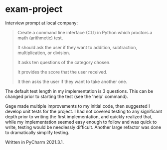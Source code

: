 # exam-project

Interview prompt at local company:
>Create a command line interface (CLI) in Python which proctors a math (arithmetic) test.
>
>It should ask the user if they want to addition, subtraction, multiplication, or division.
>
>It asks ten questions of the category chosen.
>
>It provides the score that the user received.
>
>It then asks the user if they want to take another one.

The default test length in my implementation is 3 questions. This can be changed prior to starting the test (see the 'help' command).

Gage made multiple improvements to my initial code, then suggested I develop unit tests for the project. I had not covered testing to any significant depth prior to writing the first implementation, and quickly realized that, while my implementation seemed easy enough to follow and was quick to write, testing would be needlessly difficult. Another large refactor was done to dramatically simplify testing.

Written in PyCharm 2021.3.1.
